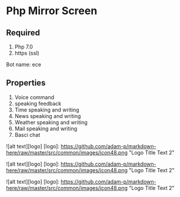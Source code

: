 # Php Mirror Screen
## Required
1. Php 7.0
2. https (ssl)

Bot name: ece

## Properties
1. Voice command
2. speaking feedback
3. Time speaking and writing
4. News  speaking and writing
5. Weather speaking and writing
6. Mail speaking and writing
7. Basci chat

![alt text][logo]
[logo]: https://github.com/adam-p/markdown-here/raw/master/src/common/images/icon48.png "Logo Title Text 2"

![alt text][logo]
[logo]: https://github.com/adam-p/markdown-here/raw/master/src/common/images/icon48.png "Logo Title Text 2"


![alt text][logo]
[logo]: https://github.com/adam-p/markdown-here/raw/master/src/common/images/icon48.png "Logo Title Text 2"
